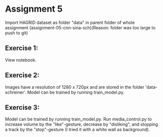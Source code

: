# Assignment 5

Import HAGRID dataset as folder "data" in parent folder of whole assignment (assignment-05-cnn-sina-sch)(Reason: folder was too large to push to git)

## Exercise 1:
View notebook.

## Exercise 2: 
Images have a resolution of 1280 x 720px and are stored in the folder 'data-schreiner'. Model can be trained by running train_model.py.

## Exercise 3:
Model can be trained by running train_model.py. Run media_control.py to increase volume by the "like"-gesture, decrease by "disliking", and stopping a track by the "stop"-gesture (I tried it with a white wall as background). 
